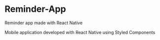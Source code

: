 # Reminder-App
Reminder app made with React Native

Mobile application developed with React Native using Styled Components
